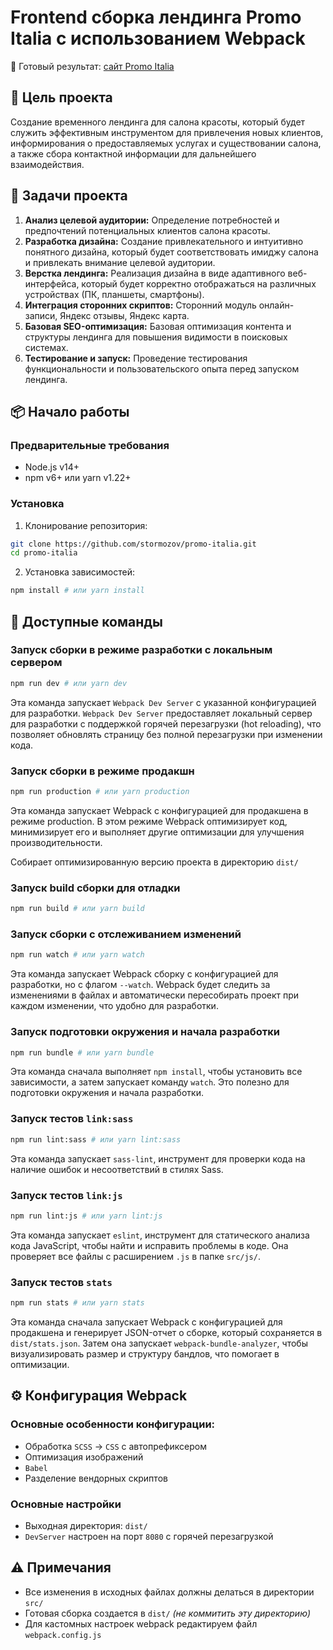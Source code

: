 # Frontend сборка лендинга Promo Italia с использованием Webpack

🔗 Готовый результат: [сайт Promo Italia](https://stormozov.github.io/promo-italia/)

## 🎯 Цель проекта

Создание временного лендинга для салона красоты, который будет служить эффективным инструментом для привлечения новых клиентов, информирования о предоставляемых услугах и существовании салона, а также сбора контактной информации для дальнейшего взаимодействия.

## 🎯 Задачи проекта

1. **Анализ целевой аудитории:** Определение потребностей и предпочтений потенциальных клиентов салона красоты.
2. **Разработка дизайна:** Создание привлекательного и интуитивно понятного дизайна, который будет соответствовать имиджу салона и привлекать внимание целевой аудитории.
3. **Верстка лендинга:** Реализация дизайна в виде адаптивного веб-интерфейса, который будет корректно отображаться на различных устройствах (ПК, планшеты, смартфоны).
4. **Интеграция сторонних скриптов:** Сторонний модуль онлайн-записи, Яндекс отзывы, Яндекс карта.
5. **Базовая SEO-оптимизация:** Базовая оптимизация контента и структуры лендинга для повышения видимости в поисковых системах.
6. **Тестирование и запуск:** Проведение тестирования функциональности и пользовательского опыта перед запуском лендинга.

## 📦 Начало работы

### Предварительные требования

- Node.js v14+
- npm v6+ или yarn v1.22+

### Установка

1. Клонирование репозитория:

```bash
git clone https://github.com/stormozov/promo-italia.git
cd promo-italia
```

2. Установка зависимостей:

```bash
npm install # или yarn install
```

## 🚀 Доступные команды

### Запуск сборки в режиме разработки с локальным сервером

```bash
npm run dev # или yarn dev
```

Эта команда запускает `Webpack Dev Server` с указанной конфигурацией для разработки. `Webpack Dev Server` предоставляет локальный сервер для разработки с поддержкой горячей перезагрузки (hot reloading), что позволяет обновлять страницу без полной перезагрузки при изменении кода.

### Запуск сборки в режиме продакшн

```bash
npm run production # или yarn production
```

Эта команда запускает Webpack с конфигурацией для продакшена в режиме production. В этом режиме Webpack оптимизирует код, минимизирует его и выполняет другие оптимизации для улучшения производительности.

Собирает оптимизированную версию проекта в директорию `dist/`

### Запуск build сборки для отладки

```bash
npm run build # или yarn build
```

### Запуск сборки с отслеживанием изменений

```bash
npm run watch # или yarn watch
```

Эта команда запускает Webpack сборку с конфигурацией для разработки, но с флагом `--watch`. Webpack будет следить за изменениями в файлах и автоматически пересобирать проект при каждом изменении, что удобно для разработки.

### Запуск подготовки окружения и начала разработки

```bash
npm run bundle # или yarn bundle
```

Эта команда сначала выполняет `npm install`, чтобы установить все зависимости, а затем запускает команду `watch`. Это полезно для подготовки окружения и начала разработки.

### Запуск тестов `link:sass`

```bash
npm run lint:sass # или yarn lint:sass
```

Эта команда запускает `sass-lint`, инструмент для проверки кода на наличие ошибок и несоответствий в стилях Sass.

### Запуск тестов `link:js`

```bash
npm run lint:js # или yarn lint:js
```

Эта команда запускает `eslint`, инструмент для статического анализа кода JavaScript, чтобы найти и исправить проблемы в коде. Она проверяет все файлы с расширением `.js` в папке `src/js/`.

### Запуск тестов `stats`

```bash
npm run stats # или yarn stats
```

Эта команда сначала запускает Webpack с конфигурацией для продакшена и генерирует JSON-отчет о сборке, который сохраняется в `dist/stats.json`. Затем она запускает `webpack-bundle-analyzer`, чтобы визуализировать размер и структуру бандлов, что помогает в оптимизации.

## ⚙️ Конфигурация Webpack

### Основные особенности конфигурации:

- Обработка `SCSS` → `CSS` с автопрефиксером
- Оптимизация изображений
- `Babel`
- Разделение вендорных скриптов

### Основные настройки
- Выходная директория: `dist/`
- `DevServer` настроен на порт `8080` с горячей перезагрузкой

## ⚠️ Примечания
- Все изменения в исходных файлах должны делаться в директории `src/`
- Готовая сборка создается в `dist/` *(не коммитить эту директорию)*
- Для кастомных настроек webpack редактируем файл `webpack.config.js`